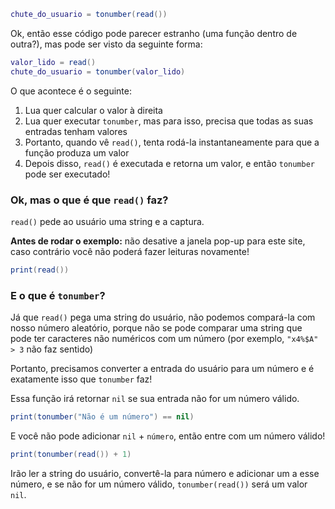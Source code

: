 ```lua
chute_do_usuario = tonumber(read())
```

Ok, então esse código pode parecer estranho (uma função dentro de outra?), mas pode ser visto da seguinte forma:

```lua
valor_lido = read()
chute_do_usuario = tonumber(valor_lido)
```

O que acontece é o seguinte:
1. Lua quer calcular o valor à direita 
2. Lua quer executar `tonumber`, mas para isso, precisa que todas as suas entradas tenham valores
3. Portanto, quando vê `read()`, tenta rodá-la instantaneamente para que a função produza um valor
4. Depois disso, `read()` é executada e retorna um valor, e então `tonumber` pode ser executado!

### Ok, mas o que é que `read()` faz?

`read()` pede ao usuário uma string e a captura.

**Antes de rodar o exemplo:** não desative a janela pop-up para este site, caso contrário você não poderá fazer leituras novamente!



<div class="runner">

```lua
print(read())
```

</div>

### E o que é `tonumber`?

Já que `read()` pega uma string do usuário, não podemos compará-la com nosso número aleatório, porque não se pode comparar uma string que pode ter caracteres não numéricos com um número (por exemplo, `"x4%$A" > 3` não faz sentido)

Portanto, precisamos converter a entrada do usuário para um número e é exatamente isso que `tonumber` faz!

Essa função irá retornar `nil` se sua entrada não for um número válido.

<div class="runner">

```lua
print(tonumber("Não é um número") == nil)
```

</div>

E você não pode adicionar `nil` + `número`, então entre com um número válido!

<div class="runner">

```lua
print(tonumber(read()) + 1)
```

</div>

Irão ler a string do usuário, convertê-la para número e adicionar um a esse número, e se não for um número válido, `tonumber(read())` será um valor `nil`.

